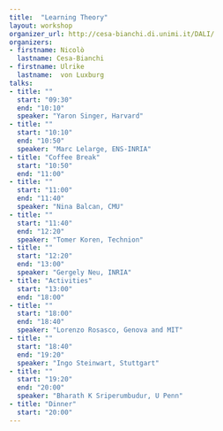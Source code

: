 ```yaml
---
title:  "Learning Theory"
layout: workshop
organizer_url: http://cesa-bianchi.di.unimi.it/DALI/
organizers:
- firstname: Nicolò
  lastname: Cesa-Bianchi
- firstname: Ulrike
  lastname:  von Luxburg
talks:
- title: ""
  start: "09:30"
  end: "10:10"
  speaker: "Yaron Singer, Harvard"
- title: ""
  start: "10:10"
  end: "10:50"
  speaker: "Marc Lelarge, ENS-INRIA"
- title: "Coffee Break"
  start: "10:50"
  end: "11:00"
- title: ""
  start: "11:00"
  end: "11:40"
  speaker: "Nina Balcan, CMU"
- title: ""
  start: "11:40"
  end: "12:20"
  speaker: "Tomer Koren, Technion"
- title: ""
  start: "12:20"
  end: "13:00"
  speaker: "Gergely Neu, INRIA"
- title: "Activities"
  start: "13:00"
  end: "18:00"
- title: ""
  start: "18:00"
  end: "18:40" 
  speaker: "Lorenzo Rosasco, Genova and MIT"
- title: ""
  start: "18:40"
  end: "19:20"
  speaker: "Ingo Steinwart, Stuttgart"
- title: ""
  start: "19:20"
  end: "20:00"
  speaker: "Bharath K Sriperumbudur, U Penn"
- title: "Dinner"
  start: "20:00"
---
```


